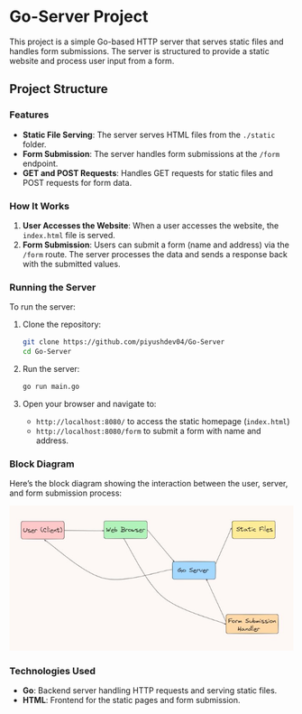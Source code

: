 # Go-Server Project

This project is a simple Go-based HTTP server that serves static files and handles form submissions. The server is structured to provide a static website and process user input from a form.

## Project Structure

### Features

- **Static File Serving**: The server serves HTML files from the `./static` folder.
- **Form Submission**: The server handles form submissions at the `/form` endpoint.
- **GET and POST Requests**: Handles GET requests for static files and POST requests for form data.

### How It Works

1. **User Accesses the Website**: When a user accesses the website, the `index.html` file is served.
2. **Form Submission**: Users can submit a form (name and address) via the `/form` route. The server processes the data and sends a response back with the submitted values.

### Running the Server

To run the server:

1. Clone the repository:
    ```bash
    git clone https://github.com/piyushdev04/Go-Server
    cd Go-Server
    ```

2. Run the server:
    ```bash
    go run main.go
    ```

3. Open your browser and navigate to:
    - `http://localhost:8080/` to access the static homepage (`index.html`)
    - `http://localhost:8080/form` to submit a form with name and address.

### Block Diagram

Here’s the block diagram showing the interaction between the user, server, and form submission process:

![Block Diagram](./block_diagram.png)

### Technologies Used

- **Go**: Backend server handling HTTP requests and serving static files.
- **HTML**: Frontend for the static pages and form submission.